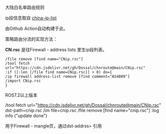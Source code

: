 大陆白名单路由规则

ip段信息取自 [china-ip-list](https://github.com/mayaxcn/china-ip-list)

由Github Action自动构建于此。

策略路由分流的实现方法：

**CN.rsc** 是往Firewall - address lists 里生ip段列表。
```
/file remove [find name="CNip.rsc"]
/tool fetch url="https://cdn.jsdelivr.net/gh/Dossal/chnroute@main/CNip.rsc"
:if ([:len [/file find name=CNip.rsc]] > 0) do={
/ip firewall address-list remove [find comment="AS4809"]
/import CNip.rsc
}
```

ROS7.2以上版本

/tool fetch url="https://cdn.jsdelivr.net/gh/Dossal/chnroute@main/CNip.rsc" \
dst-path=cnip.rsc
/im file=cnip.rsc
/file remove [find name="cnip.rsc"]
:log info ("update done")


用于Firewall - mangle页，通过dst-addrss= 引用
